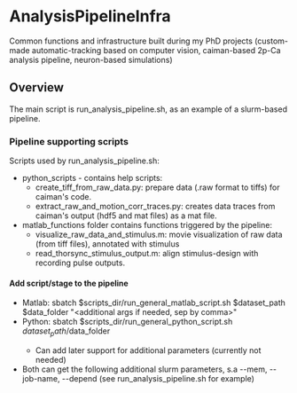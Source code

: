 # AnalysisPipelineInfra
Common functions and infrastructure built during my PhD projects 
(custom-made automatic-tracking based on computer vision, caiman-based 2p-Ca analysis pipeline, neuron-based simulations)

## Overview
The main script is run_analysis_pipeline.sh, as an example of a slurm-based pipeline.

### Pipeline supporting scripts
Scripts used by run_analysis_pipeline.sh:
* python_scripts - contains help scripts:
  * create_tiff_from_raw_data.py: prepare data (.raw format to tiffs) for caiman's code.
  * extract_raw_and_motion_corr_traces.py: creates data traces from caiman's output (hdf5 and mat files) as a mat file.
* matlab_functions folder contains functions triggered by the pipeline:
  * visualize_raw_data_and_stimulus.m: movie visualization of raw data (from tiff files), annotated with stimulus
  * read_thorsync_stimulus_output.m: align stimulus-design with recording pulse outputs.

 #### Add script/stage to the pipeline
 * Matlab: sbatch $scripts_dir/run_general_matlab_script.sh $dataset_path $data_folder <matlab function name> "<additional args if needed, sep by comma>"
 * Python: sbatch $scripts_dir/run_general_python_script.sh $dataset_path/$data_folder <python script name>
    * Can add later support for additional parameters (currently not needed)
 * Both can get the following additional slurm parameters, s.a --mem, --job-name, --depend (see run_analysis_pipeline.sh for example)
